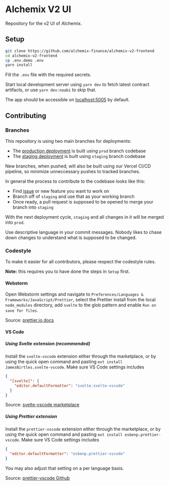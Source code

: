 # Alchemix V2 UI

Repository for the v2 UI of Alchemix.

## Setup

```bash
git clone https://github.com/alchemix-finance/alchemix-v2-frontend
cd alchemix-v2-frontend
cp .env.demo .env
yarn install
```

Fill the `.env` file with the required secrets.

Start local development server using `yarn dev` to fetch latest contract artifacts, or use `yarn dev:noabi` to skip
that.

The app should be accessible on [localhost:5005](http://localhost:5005) by default.

## Contributing

### Branches

This repository is using two main branches for deployments:

- The [production deployment](https://alchemix.fi/) is built using `prod` branch codebase
- The [staging deployment](https://staging.alchemix.fi/) is built using `staging` branch codebase

New branches, when pushed, will also be built using our Vercel CI/CD pipeline, so minimize unneccessary pushes to
tracked branches.

In general the process to contribute to the codebase looks like this:

- Find [issue](https://github.com/alchemix-finance/alchemix-v2-frontend/issues) or new feature you want to work on
- Branch off of `staging` and use that as your working branch
- Once ready, a pull request is supposed to be opened to merge your branch into `staging`

With the next deployment cycle, `staging` and all changes in it will be merged into `prod`.

Use descriptive language in your commit messages. Nobody likes to chase down changes to understand what is supposed to
be changed.

### Codestyle

To make it easier for all contributors, please respect the codestyle rules.

**Note:** this requires you to have done the steps in `Setup` first.

#### Webstorm

Open Webstorm settings and navigate to `Preferences/Languages & Frameworks/JavaScript/Prettier`, select the Prettier
install from the local `node_modules` directory, add `svelte` to the glob pattern and enable `Run on save for files`.

Source: [prettier.io docs](https://prettier.io/docs/en/webstorm.html)

#### VS Code

##### Using Svelte extension (recommended)

Install the `svelte-vscode` extension either through the marketplace, or by using the quick open command and
pasting `ext install JamesBirtles.svelte-vscode`. Make sure VS Code settings includes

```json
{
  "[svelte]": {
    "editor.defaultFormatter": "svelte.svelte-vscode"
  }
}
```

Source: [svelte-vscode marketplace](https://marketplace.visualstudio.com/items?itemName=svelte.svelte-vscode)

##### Using Prettier extension

Install the `prettier-vscode` extension either through the marketplace, or by using the quick open command and
pasting `ext install esbenp.prettier-vscode`. Make sure VS Code settings includes

```json
{
  "editor.defaultFormatter": "esbenp.prettier-vscode"
}
```

You may also adjust that setting on a per language basis.

Source: [prettier-vscode Github](https://github.com/prettier/prettier-vscode)
